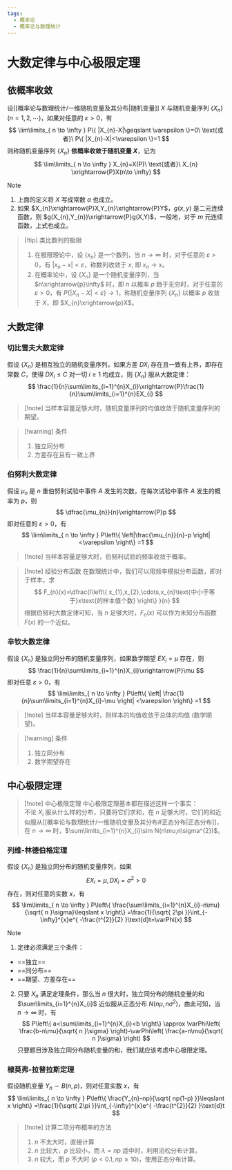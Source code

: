 ```yaml
---
tags:
  - 概率论
  - 概率论与数理统计
---
```


# 大数定律与中心极限定理

## 依概率收敛

设[[概率论与数理统计/一维随机变量及其分布|随机变量]] $X$ 与随机变量序列 $\{ X_{n} \}(n=1,2,\cdots)$，如果对任意的 $\varepsilon>0$，有
$$
\lim\limits_{ n \to \infty } P\{ |X_{n}-X|\geqslant \varepsilon \}=0\ \text{或者}\ P\{ |X_{n}-X|<\varepsilon \}=1
$$
则称随机变量序列 $\{ X_{n} \}$ **依概率收敛于随机变量 $X$**，记为
$$
\lim\limits_{ n \to \infty } X_{n}=X(P)\ \text{或者}\ X_{n} \xrightarrow{P}X(n\to \infty)
$$

> [!note]
> 1. 上面的定义将 $X$ 写成常数 $a$ 也成立。
> 2. 如果 $X_{n}\xrightarrow{P}X,Y_{n}\xrightarrow{P}Y$，$g(x,y)$ 是二元连续函数，则 $g(X_{n},Y_{n})\xrightarrow{P}g(X,Y)$，一般地，对于 $m$ 元连续函数，上式也成立。

> [!tip] 类比数列的极限
> 1. 在极限理论中，设 $\{ x_{n} \}$ 是一个数列，当 $n\to \infty$ 时，对于任意的 $\varepsilon>0$，有 $|x_{n}-x|<\varepsilon$，称数列收敛于 $x$, 即 $x_{n}\to x$。
> 2. 在概率论中，设 $\{ X_{n} \}$ 是一个随机变量序列，当 $n\xrightarrow{p}\infty$ 时，即 $n$ 以概率 $p$ 趋于无穷时，对于任意的 $\varepsilon>0$，有 $P\{ |X_{n}-X|<\varepsilon \}\to 1$，称随机变量序列 $\{ X_{n} \}$ 以概率 $p$ 收敛于 $X$，即 $X_{n}\xrightarrow{p}X$。

## 大数定律

### 切比雪夫大数定律

假设 $\{ X_{n} \}$ 是相互独立的随机变量序列，如果方差 $DX_{i}$ 存在且一致有上界，即存在常数 $C$，使得 $DX_{i}\leqslant C$ 对一切 $i\geqslant 1$ 均成立，则 $\{ X_{n} \}$ 服从大数定律：
$$
\frac{1}{n}\sum\limits_{i=1}^{n}X_{i}\xrightarrow{P}\frac{1}{n}\sum\limits_{i=1}^{n}EX_{i}
$$

> [!note] 当样本容量足够大时，随机变量序列的均值收敛于随机变量序列的期望。

> [!warning] 条件
> 1. 独立同分布
> 2. 方差存在且有一致上界

### 伯努利大数定律

假设 $\mu_{n}$ 是 $n$ 重伯努利试验中事件 $A$ 发生的次数，在每次试验中事件 $A$ 发生的概率为 $p$，则
$$
\dfrac{\mu_{n}}{n}\xrightarrow{P}p
$$
即对任意的 $\varepsilon> 0$，有
$$
\lim\limits_{ n \to \infty } P\left\{ \left|\frac{\mu_{n}}{n}-p \right|<\varepsilon \right\} =1
$$

> [!note] 当样本容量足够大时，伯努利试验的频率收敛于概率。

> [!note] 经验分布函数
> 在数理统计中，我们可以用频率模拟分布函数，即对于样本，求
> $$
F_{n}(x)=\dfrac{I\left\{ x_{1},x_{2},\cdots,x_{n}\text{中小于等于}x\text{的样本值个数} \right\} }{n}
> $$
> 根据伯努利大数定律可知，当 $n$ 足够大时，$F_{n}(x)$ 可以作为未知分布函数 $F(x)$ 的一个近似。

### 辛钦大数定律

假设 $\{ X_{n} \}$ 是独立同分布的随机变量序列，如果数学期望 $EX_{i}=\mu$ 存在，则
$$
\frac{1}{n}\sum\limits_{i=1}^{n}X_{i}\xrightarrow{P}\mu
$$
即对任意 $\varepsilon>0$，有
$$
\lim\limits_{ n \to \infty } P\left\{ \left| \frac{1}{n}\sum\limits_{i=1}^{n}X_{i}-\mu \right| <\varepsilon \right\} =1
$$

> [!note] 当样本容量足够大时，则样本的均值收敛于总体的均值 (数学期望)。

> [!warning] 条件
> 1. 独立同分布
> 2. 数学期望存在

## 中心极限定理

> [!note] 中心极限定理
> 中心极限定理基本都在描述这样一个事实：  
> 不论 $X_{i}$ 服从什么样的分布，只要将它们求和，在 $n$ 足够大时，它们的和近似服从[[概率论与数理统计/一维随机变量及其分布#正态分布|正态分布]]，在 $n\to \infty$ 时，$\sum\limits_{i=1}^{n}X_{i}\sim N(n\mu,n\sigma^{2})$。


### 列维-林德伯格定理

假设 $\{ X_{n} \}$ 是独立同分布的随机变量序列，如果
$$
EX_{i}=\mu,DX_{i}=\sigma^{2}>0
$$
存在，则对任意的实数 $x$，有
$$
\lim\limits_{ n \to \infty } P\left\{ \frac{\sum\limits_{i=1}^{n}X_{i}-n\mu}{\sqrt{ n }\sigma}\leqslant x \right\} =\frac{1}{\sqrt{ 2\pi }}\int_{-\infty}^{x}e^{ -\frac{t^{2}}{2} }\text{d}t=\varPhi(x)
$$

> [!note]
> 1. 定律必须满足三个条件：
> 	- ==独立==
> 	- ==同分布==
> 	- ==期望、方差存在==
> 2. 只要 $X_{n}$ 满足定理条件，那么当 $n$ 很大时，独立同分布的随机变量的和 $\sum\limits_{i=1}^{n}X_{i}$ 近似服从正态分布 $N(n\mu,n\sigma^{2})$，由此可知，当 $n\to \infty$ 时，有
> $$
P\left\{ a<\sum\limits_{i=1}^{n}X_{i}<b \right\} \approx \varPhi\left( \frac{b-n\mu}{\sqrt{ n }\sigma} \right)-\varPhi\left( \frac{a-n\mu}{\sqrt{ n }\sigma} \right)
> $$
> 只要题目涉及独立同分布随机变量的和，我们就应该考虑中心极限定理。

### 棣莫弗-拉普拉斯定理

假设随机变量 $Y_{n}\sim B(n,p)$，则对任意实数 $x$，有
$$
\lim\limits_{ n \to \infty } P\left\{ \frac{Y_{n}-np}{\sqrt{ np(1-p) }}\leqslant x \right\} =\frac{1}{\sqrt{ 2\pi }}\int_{-\infty}^{x}e^{ -\frac{t^{2}}{2} }\text{d}t
$$

> [!note] 计算二项分布概率的方法
> 1. $n$ 不太大时，直接计算
> 2. $n$ 比较大，$p$ 比较小，而 $\lambda=np$ 适中时，利用泊松分布计算。
> 3. $n$ 较大，而 $p$ 不大时 ($p<0.1, np\geqslant 10$)，使用正态分布计算。
